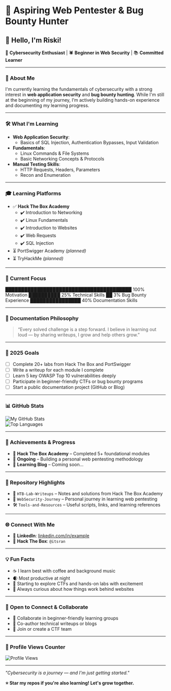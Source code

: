 # 🔐 Aspiring Web Pentester & Bug Bounty Hunter

## 👋 Hello, I'm Riski!

🚀 **Cybersecurity Enthusiast** | 🕷️ **Beginner in Web Security** | 📚 **Committed Learner**

---

### 🎯 About Me

I'm currently learning the fundamentals of cybersecurity with a strong interest in **web application security** and **bug bounty hunting**. While I'm still at the beginning of my journey, I’m actively building hands-on experience and documenting my learning progress.

---

### 🛠️ What I'm Learning

- **Web Application Security**:
  - Basics of SQL Injection, Authentication Bypasses, Input Validation
- **Fundamentals**:
  - Linux Commands & File Systems
  - Basic Networking Concepts & Protocols
- **Manual Testing Skills**:
  - HTTP Requests, Headers, Parameters
  - Recon and Enumeration

---

### 🎓 Learning Platforms

- ✅ **Hack The Box Academy**
  - ✔️ Introduction to Networking  
  - ✔️ Linux Fundamentals  
  - ✔️ Introduction to Websites  
  - ✔️ Web Requests  
  - ✔️ SQL Injection  
- ⏳ PortSwigger Academy *(planned)*  
- ⏳ TryHackMe *(planned)*  

---

### 🔬 Current Focus

████████████████████████████████████████  100% Motivation
██████████ 25% Technical Skills
██ 3% Bug Bounty Experience
████████████████ 40% Documentation Skills

---

### 📝 Documentation Philosophy

> “Every solved challenge is a step forward. I believe in learning out loud — by sharing writeups, I grow and help others grow.”

---

### 🎯 2025 Goals

- [ ] Complete 20+ labs from Hack The Box and PortSwigger  
- [ ] Write a writeup for each module I complete  
- [ ] Learn 5 key OWASP Top 10 vulnerabilities deeply  
- [ ] Participate in beginner-friendly CTFs or bug bounty programs  
- [ ] Start a public documentation project (GitHub or Blog)

---

### 📊 GitHub Stats

![My GitHub Stats](https://github-readme-stats.vercel.app/api?username=itsran22&show_icons=true&theme=radical)  
![Top Languages](https://github-readme-stats.vercel.app/api/top-langs/?username=itsran22&layout=compact&theme=radical)

---

### 🏅 Achievements & Progress

- 🧪 **Hack The Box Academy** – Completed 5+ foundational modules  
- 📗 **Ongoing** – Building a personal web pentesting methodology  
- 📝 **Learning Blog** – Coming soon...

---

### 📂 Repository Highlights

- 📘 `HTB-Lab-Writeups` – Notes and solutions from Hack The Box Academy  
- 🐾 `WebSecurity-Journey` – Personal journey in learning web pentesting  
- 🛠️ `Tools-and-Resources` – Useful scripts, links, and learning references  

---

### 🌐 Connect With Me

- 💼 **LinkedIn**: [linkedin.com/in/example](#)  
- 🧠 **Hack The Box**: `@itsran` 

---

### 💡 Fun Facts

- ☕ I learn best with coffee and background music  
- 🌒 Most productive at night  
- 🧩 Starting to explore CTFs and hands-on labs with excitement 
- 🔐 Always curious about how things work behind websites  

---

### 🤝 Open to Connect & Collaborate

- 🧠 Collaborate in beginner-friendly learning groups  
- 📘 Co-author technical writeups or blogs  
- 🎯 Join or create a CTF team  

---

### 🔄 Profile Views Counter

![Profile Views](https://komarev.com/ghpv/?username=itsran22&color=green&style=flat-square&label=Profile+Views)

---

*"Cybersecurity is a journey — and I'm just getting started."*

**⭐ Star my repos if you're also learning! Let's grow together.**
